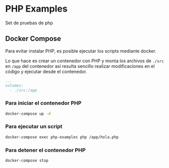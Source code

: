 # PHP Examples

Set de pruebas de php

## Docker Compose
Para evitar instalar PHP, es posible ejecutar los scripts mediante docker.

Lo que hace es crear un contenedor con PHP y monta los archivos de `./src` en `/app` del contenedor así resulta sencillo realizar modificaciones en el código y ejecutar desde el contenedor.

```yaml
...
volumes:
  - ./src:/app
```

### Para iniciar el contenedor PHP
```bash
docker-compose up -d
```

### Para ejecutar un script
```bash
docker-compose exec php-examples php /app/hola.php
```

### Para detener el contenedor PHP
```bash
docker-compose stop
```

